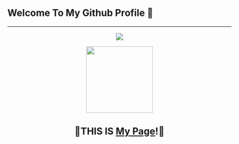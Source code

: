 ## Welcome To My Github Profile 👋
---
<p align="center"><a href="https://qyyff.github.io/"> <img src="https://readme-typing-svg.herokuapp.com?font=Fira+Code&pause=1000&color=4E25F7&center=true&width=435&lines=Hi%2CI+am+Qiyifan" /></a></p>

<p align="center"><a href="https://qyyff.github.io/"> <img src="https://gifdb.com/images/high/shock-pikachu-meme-b95wly8pvwffv1zd.webp" width="150" /></a> </p>

<h2 align="center"> 👋THIS IS <a href="https://wcy-dt.github.io/">My Page</a>!👋</h2>

